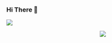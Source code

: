 ### Hi There 👋

![](https://komarev.com/ghpvc/?username=Fayst2D)
<p align="center"><img src ="https://github-readme-stats.vercel.app/api/top-langs/?username=Fayst2D&layout=compact&hide=QMake&theme=radical"/></p>




